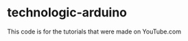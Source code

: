 technologic-arduino
===================
This code is for the tutorials that were made on YouTube.com
